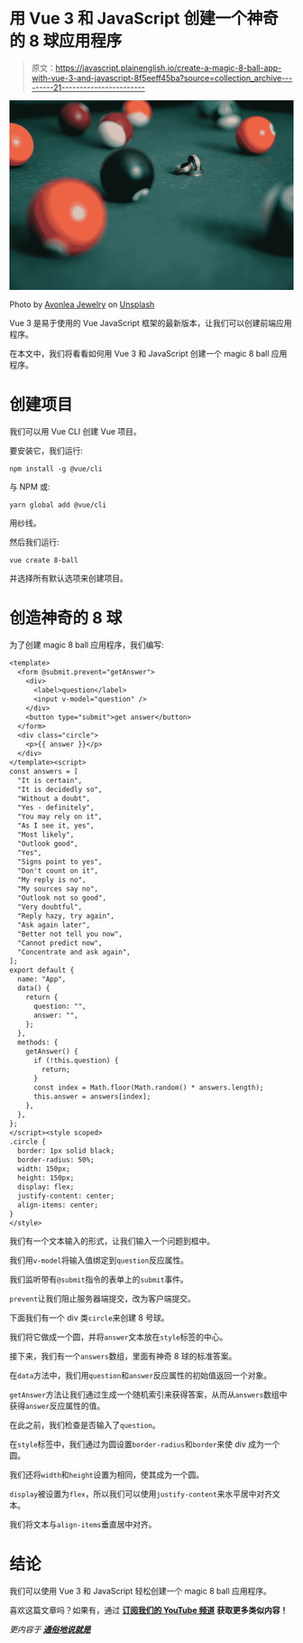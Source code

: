# 用 Vue 3 和 JavaScript 创建一个神奇的 8 球应用程序

> 原文：<https://javascript.plainenglish.io/create-a-magic-8-ball-app-with-vue-3-and-javascript-8f5eeff45ba?source=collection_archive---------21----------------------->

![](img/e7c28528a1accf3aa4150e166808871f.png)

Photo by [Avonlea Jewelry](https://unsplash.com/@avonlea_jewelry?utm_source=medium&utm_medium=referral) on [Unsplash](https://unsplash.com?utm_source=medium&utm_medium=referral)

Vue 3 是易于使用的 Vue JavaScript 框架的最新版本，让我们可以创建前端应用程序。

在本文中，我们将看看如何用 Vue 3 和 JavaScript 创建一个 magic 8 ball 应用程序。

# 创建项目

我们可以用 Vue CLI 创建 Vue 项目。

要安装它，我们运行:

```
npm install -g @vue/cli
```

与 NPM 或:

```
yarn global add @vue/cli
```

用纱线。

然后我们运行:

```
vue create 8-ball
```

并选择所有默认选项来创建项目。

# 创造神奇的 8 球

为了创建 magic 8 ball 应用程序，我们编写:

```
<template>
  <form @submit.prevent="getAnswer">
    <div>
      <label>question</label>
      <input v-model="question" />
    </div>
    <button type="submit">get answer</button>
  </form>
  <div class="circle">
    <p>{{ answer }}</p>
  </div>
</template><script>
const answers = [
  "It is certain",
  "It is decidedly so",
  "Without a doubt",
  "Yes - definitely",
  "You may rely on it",
  "As I see it, yes",
  "Most likely",
  "Outlook good",
  "Yes",
  "Signs point to yes",
  "Don't count on it",
  "My reply is no",
  "My sources say no",
  "Outlook not so good",
  "Very doubtful",
  "Reply hazy, try again",
  "Ask again later",
  "Better not tell you now",
  "Cannot predict now",
  "Concentrate and ask again",
];
export default {
  name: "App",
  data() {
    return {
      question: "",
      answer: "",
    };
  },
  methods: {
    getAnswer() {
      if (!this.question) {
        return;
      }
      const index = Math.floor(Math.random() * answers.length);
      this.answer = answers[index];
    },
  },
};
</script><style scoped>
.circle {
  border: 1px solid black;
  border-radius: 50%;
  width: 150px;
  height: 150px;
  display: flex;
  justify-content: center;
  align-items: center;
}
</style>
```

我们有一个文本输入的形式，让我们输入一个问题到框中。

我们用`v-model`将输入值绑定到`question`反应属性。

我们监听带有`@submit`指令的表单上的`submit`事件。

`prevent`让我们阻止服务器端提交，改为客户端提交。

下面我们有一个 div 类`circle`来创建 8 号球。

我们将它做成一个圆，并将`answer`文本放在`style`标签的中心。

接下来，我们有一个`answers`数组，里面有神奇 8 球的标准答案。

在`data`方法中，我们用`question`和`answer`反应属性的初始值返回一个对象。

`getAnswer`方法让我们通过生成一个随机索引来获得答案，从而从`answers`数组中获得`answer`反应属性的值。

在此之前，我们检查是否输入了`question`。

在`style`标签中，我们通过为圆设置`border-radius`和`border`来使 div 成为一个圆。

我们还将`width`和`height`设置为相同，使其成为一个圆。

`display`被设置为`flex`，所以我们可以使用`justify-content`来水平居中对齐文本。

我们将文本与`align-items`垂直居中对齐。

# 结论

我们可以使用 Vue 3 和 JavaScript 轻松创建一个 magic 8 ball 应用程序。

喜欢这篇文章吗？如果有，通过 [**订阅我们的 YouTube 频道**](https://www.youtube.com/channel/UCtipWUghju290NWcn8jhyAw?sub_confirmation=true) **获取更多类似内容！**

*更内容于* [***通俗地说就是***](https://plainenglish.io/)